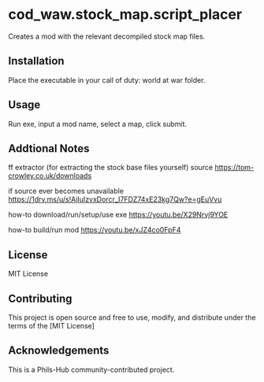 # cod_waw.stock_map.script_placer

Creates a mod with the relevant decompiled stock map files.

## Installation

Place the executable in your call of duty: world at war folder.

## Usage

Run exe, input a mod name, select a map, click submit.

## Addtional Notes
ff extractor (for extracting the stock base files yourself)
source
https://tom-crowley.co.uk/downloads

if source ever becomes unavailable
https://1drv.ms/u/s!AjIuIzvxDorcr_I7FDZ74xE23kg7Qw?e=gEuVvu

how-to download/run/setup/use exe
https://youtu.be/X29Nrvj9YOE

how-to build/run mod
https://youtu.be/xJZ4co0FpF4

## License

MIT License

## Contributing

This project is open source and free to use, modify, and distribute under the terms of the [MIT License]

## Acknowledgements

This is a Phils-Hub community-contributed project.
